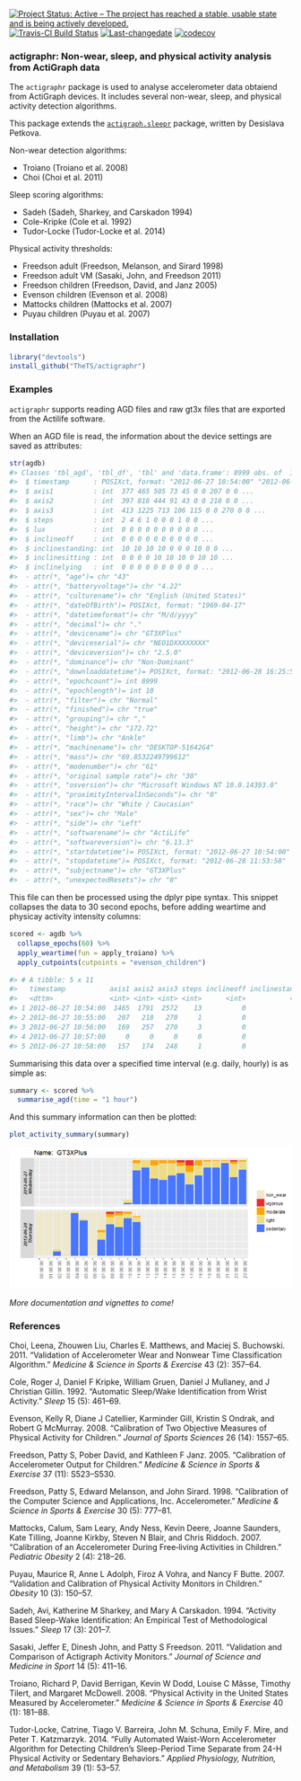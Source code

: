 [![Project Status: Active – The project has reached a stable, usable state and is being actively developed.](http://www.repostatus.org/badges/latest/active.svg)](http://www.repostatus.org/#active) [![Travis-CI Build Status](https://travis-ci.org/TheTS/actigraphr.svg?branch=master)](https://travis-ci.org/TheTS/actigraphr) [![Last-changedate](https://img.shields.io/badge/last%20change-2018--05--30-yellowgreen.svg)](/commits/master) [![codecov](https://codecov.io/gh/TheTS/actigraphr/branch/master/graph/badge.svg)](https://codecov.io/gh/TheTS/actigraphr)

<!-- README.md is generated from README.Rmd. Please edit that file -->
### actigraphr: Non-wear, sleep, and physical activity analysis from ActiGraph data

The `actigraphr` package is used to analyse accelerometer data obtaiend from ActiGraph devices. It includes several non-wear, sleep, and physical activity detection algorithms.

This package extends the [`actigraph.sleepr`](https://github.com/dipetkov/actigraph.sleepr) package, written by Desislava Petkova.

Non-wear detection algorithms:

-   Troiano (Troiano et al. 2008)
-   Choi (Choi et al. 2011)

Sleep scoring algorithms:

-   Sadeh (Sadeh, Sharkey, and Carskadon 1994)
-   Cole-Kripke (Cole et al. 1992)
-   Tudor-Locke (Tudor-Locke et al. 2014)

Physical activity thresholds:

-   Freedson adult (Freedson, Melanson, and Sirard 1998)
-   Freedson adult VM (Sasaki, John, and Freedson 2011)
-   Freedson children (Freedson, David, and Janz 2005)
-   Evenson children (Evenson et al. 2008)
-   Mattocks children (Mattocks et al. 2007)
-   Puyau children (Puyau et al. 2007)

### Installation

``` r
library("devtools")
install_github("TheTS/actigraphr")
```

### Examples

`actigraphr` supports reading AGD files and raw gt3x files that are exported from the Actilife software.

When an AGD file is read, the information about the device settings are saved as attributes:

``` r
str(agdb)
#> Classes 'tbl_agd', 'tbl_df', 'tbl' and 'data.frame': 8999 obs. of  10 variables:
#>  $ timestamp      : POSIXct, format: "2012-06-27 10:54:00" "2012-06-27 10:54:10" ...
#>  $ axis1          : int  377 465 505 73 45 0 0 207 0 0 ...
#>  $ axis2          : int  397 816 444 91 43 0 0 218 0 0 ...
#>  $ axis3          : int  413 1225 713 106 115 0 0 270 0 0 ...
#>  $ steps          : int  2 4 6 1 0 0 0 1 0 0 ...
#>  $ lux            : int  0 0 0 0 0 0 0 0 0 0 ...
#>  $ inclineoff     : int  0 0 0 0 0 0 0 0 0 0 ...
#>  $ inclinestanding: int  10 10 10 10 0 0 0 10 0 0 ...
#>  $ inclinesitting : int  0 0 0 0 10 10 10 0 10 10 ...
#>  $ inclinelying   : int  0 0 0 0 0 0 0 0 0 0 ...
#>  - attr(*, "age")= chr "43"
#>  - attr(*, "batteryvoltage")= chr "4.22"
#>  - attr(*, "culturename")= chr "English (United States)"
#>  - attr(*, "dateOfBirth")= POSIXct, format: "1969-04-17"
#>  - attr(*, "datetimeformat")= chr "M/d/yyyy"
#>  - attr(*, "decimal")= chr "."
#>  - attr(*, "devicename")= chr "GT3XPlus"
#>  - attr(*, "deviceserial")= chr "NEO1DXXXXXXXX"
#>  - attr(*, "deviceversion")= chr "2.5.0"
#>  - attr(*, "dominance")= chr "Non-Dominant"
#>  - attr(*, "downloaddatetime")= POSIXct, format: "2012-06-28 16:25:52"
#>  - attr(*, "epochcount")= int 8999
#>  - attr(*, "epochlength")= int 10
#>  - attr(*, "filter")= chr "Normal"
#>  - attr(*, "finished")= chr "true"
#>  - attr(*, "grouping")= chr ","
#>  - attr(*, "height")= chr "172.72"
#>  - attr(*, "limb")= chr "Ankle"
#>  - attr(*, "machinename")= chr "DESKTOP-51642G4"
#>  - attr(*, "mass")= chr "69.8532249799612"
#>  - attr(*, "modenumber")= chr "61"
#>  - attr(*, "original sample rate")= chr "30"
#>  - attr(*, "osversion")= chr "Microsoft Windows NT 10.0.14393.0"
#>  - attr(*, "proximityIntervalInSeconds")= chr "0"
#>  - attr(*, "race")= chr "White / Caucasian"
#>  - attr(*, "sex")= chr "Male"
#>  - attr(*, "side")= chr "Left"
#>  - attr(*, "softwarename")= chr "ActiLife"
#>  - attr(*, "softwareversion")= chr "6.13.3"
#>  - attr(*, "startdatetime")= POSIXct, format: "2012-06-27 10:54:00"
#>  - attr(*, "stopdatetime")= POSIXct, format: "2012-06-28 11:53:58"
#>  - attr(*, "subjectname")= chr "GT3XPlus"
#>  - attr(*, "unexpectedResets")= chr "0"
```

This file can then be processed using the dplyr pipe syntax. This snippet collapses the data to 30 second epochs, before adding weartime and physicay activity intensity columns:

``` r
scored <- agdb %>% 
  collapse_epochs(60) %>% 
  apply_weartime(fun = apply_troiano) %>% 
  apply_cutpoints(cutpoints = "evenson_children") 
```

``` r
#> # A tibble: 5 x 11
#>   timestamp           axis1 axis2 axis3 steps inclineoff inclinestanding inclinesitting inclinelying  wear activity
#>   <dttm>              <int> <int> <int> <int>      <int>           <int>          <int>        <int> <int>    <int>
#> 1 2012-06-27 10:54:00  1465  1791  2572    13          0              40             20            0     1        2
#> 2 2012-06-27 10:55:00   207   218   270     1          0              10             50            0     1        2
#> 3 2012-06-27 10:56:00   169   257   270     3          0              11             49            0     1        2
#> 4 2012-06-27 10:57:00     0     0     0     0          0               0             60            0     1        1
#> 5 2012-06-27 10:58:00   157   174   248     1          0              10             50            0     1        2
```

Summarising this data over a specified time interval (e.g. daily, hourly) is as simple as:

``` r
summary <- scored %>% 
  summarise_agd(time = "1 hour")
```

And this summary information can then be plotted:

``` r
plot_activity_summary(summary)
```

![](README-unnamed-chunk-8-1.png)

*More documentation and vignettes to come!*

### References

Choi, Leena, Zhouwen Liu, Charles E. Matthews, and Maciej S. Buchowski. 2011. “Validation of Accelerometer Wear and Nonwear Time Classification Algorithm.” *Medicine & Science in Sports & Exercise* 43 (2): 357–64.

Cole, Roger J, Daniel F Kripke, William Gruen, Daniel J Mullaney, and J Christian Gillin. 1992. “Automatic Sleep/Wake Identification from Wrist Activity.” *Sleep* 15 (5): 461–69.

Evenson, Kelly R, Diane J Catellier, Karminder Gill, Kristin S Ondrak, and Robert G McMurray. 2008. “Calibration of Two Objective Measures of Physical Activity for Children.” *Journal of Sports Sciences* 26 (14): 1557–65.

Freedson, Patty S, Pober David, and Kathleen F Janz. 2005. “Calibration of Accelerometer Output for Children.” *Medicine & Science in Sports & Exercise* 37 (11): S523–S530.

Freedson, Patty S, Edward Melanson, and John Sirard. 1998. “Calibration of the Computer Science and Applications, Inc. Accelerometer.” *Medicine & Science in Sports & Exercise* 30 (5): 777–81.

Mattocks, Calum, Sam Leary, Andy Ness, Kevin Deere, Joanne Saunders, Kate Tilling, Joanne Kirkby, Steven N Blair, and Chris Riddoch. 2007. “Calibration of an Accelerometer During Free‐living Activities in Children.” *Pediatric Obesity* 2 (4): 218–26.

Puyau, Maurice R, Anne L Adolph, Firoz A Vohra, and Nancy F Butte. 2007. “Validation and Calibration of Physical Activity Monitors in Children.” *Obesity* 10 (3): 150–57.

Sadeh, Avi, Katherine M Sharkey, and Mary A Carskadon. 1994. “Activity Based Sleep-Wake Identification: An Empirical Test of Methodological Issues.” *Sleep* 17 (3): 201–7.

Sasaki, Jeffer E, Dinesh John, and Patty S Freedson. 2011. “Validation and Comparison of Actigraph Activity Monitors.” *Journal of Science and Medicine in Sport* 14 (5): 411–16.

Troiano, Richard P, David Berrigan, Kevin W Dodd, Louise C Mâsse, Timothy Tilert, and Margaret McDowell. 2008. “Physical Activity in the United States Measured by Accelerometer.” *Medicine & Science in Sports & Exercise* 40 (1): 181–88.

Tudor-Locke, Catrine, Tiago V. Barreira, John M. Schuna, Emily F. Mire, and Peter T. Katzmarzyk. 2014. “Fully Automated Waist-Worn Accelerometer Algorithm for Detecting Children’s Sleep-Period Time Separate from 24-H Physical Activity or Sedentary Behaviors.” *Applied Physiology, Nutrition, and Metabolism* 39 (1): 53–57.
